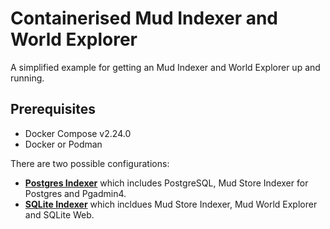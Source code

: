 # Containerised Mud Indexer and World Explorer

A simplified example for getting an Mud Indexer and World Explorer up and running.

## Prerequisites

- Docker Compose v2.24.0
- Docker or Podman

There are two possible configurations:

- [**Postgres Indexer**](./docs/postgres.md) which includes PostgreSQL, Mud Store Indexer for Postgres and Pgadmin4.
- [**SQLite Indexer**](./docs/sqlite.md) which incldues Mud Store Indexer, Mud World Explorer and SQLite Web.
